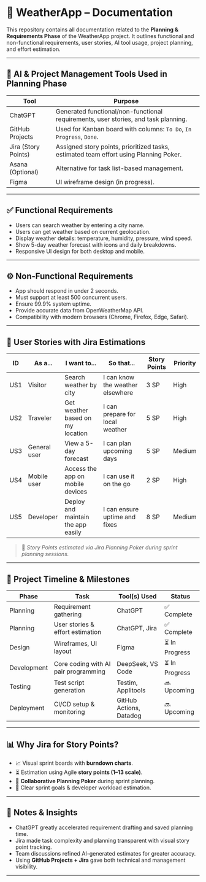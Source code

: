 # 📘 WeatherApp – Documentation

This repository contains all documentation related to the **Planning & Requirements Phase** of the WeatherApp project. It outlines functional and non-functional requirements, user stories, AI tool usage, project planning, and effort estimation.

---

## 🧠 AI & Project Management Tools Used in Planning Phase

| Tool             | Purpose                                                                 |
|------------------|-------------------------------------------------------------------------|
| ChatGPT          | Generated functional/non-functional requirements, user stories, and task planning. |
| GitHub Projects  | Used for Kanban board with columns: `To Do`, `In Progress`, `Done`.     |
| Jira (Story Points) | Assigned story points, prioritized tasks, estimated team effort using Planning Poker. |
| Asana (Optional) | Alternative for task list-based management.                             |
| Figma            | UI wireframe design (in progress).                                      |

---

## ✅ Functional Requirements

- Users can search weather by entering a city name.
- Users can get weather based on current geolocation.
- Display weather details: temperature, humidity, pressure, wind speed.
- Show 5-day weather forecast with icons and daily breakdowns.
- Responsive UI design for both desktop and mobile.

---

## ⚙️ Non-Functional Requirements

- App should respond in under 2 seconds.
- Must support at least 500 concurrent users.
- Ensure 99.9% system uptime.
- Provide accurate data from OpenWeatherMap API.
- Compatibility with modern browsers (Chrome, Firefox, Edge, Safari).

---

## 🧾 User Stories with Jira Estimations

| ID   | As a...         | I want to...                         | So that...                           | Story Points | Priority |
|------|------------------|--------------------------------------|--------------------------------------|--------------|----------|
| US1  | Visitor          | Search weather by city               | I can know the weather elsewhere     | 3 SP         | High     |
| US2  | Traveler         | Get weather based on my location     | I can prepare for local weather      | 5 SP         | High     |
| US3  | General user     | View a 5-day forecast                | I can plan upcoming days             | 5 SP         | Medium   |
| US4  | Mobile user      | Access the app on mobile devices     | I can use it on the go               | 2 SP         | High     |
| US5  | Developer        | Deploy and maintain the app easily   | I can ensure uptime and fixes        | 8 SP         | Medium   |

> 🧩 *Story Points estimated via Jira Planning Poker during sprint planning sessions.*

---

## 🧭 Project Timeline & Milestones

| Phase       | Task                              | Tool(s) Used            | Status         |
|-------------|-----------------------------------|--------------------------|----------------|
| Planning    | Requirement gathering             | ChatGPT                  | ✅ Complete     |
| Planning    | User stories & effort estimation  | ChatGPT, Jira            | ✅ Complete     |
| Design      | Wireframes, UI layout             | Figma                    | ⏳ In Progress  |
| Development | Core coding with AI pair programming | DeepSeek, VS Code     | ⏳ In Progress  |
| Testing     | Test script generation            | Testim, Applitools       | 🔜 Upcoming     |
| Deployment  | CI/CD setup & monitoring          | GitHub Actions, Datadog  | 🔜 Upcoming     |

---

## 📊 Why Jira for Story Points?

- 📈 Visual sprint boards with **burndown charts**.
- ⏳ Estimation using Agile **story points (1–13 scale)**.
- 🤝 **Collaborative Planning Poker** during sprint planning.
- 📅 Clear sprint goals & developer workload estimation.

---

## 🧩 Notes & Insights

- ChatGPT greatly accelerated requirement drafting and saved planning time.
- Jira made task complexity and planning transparent with visual story point tracking.
- Team discussions refined AI-generated estimates for greater accuracy.
- Using **GitHub Projects + Jira** gave both technical and management visibility.

---

